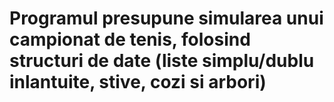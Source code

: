 # Programul presupune simularea unui campionat de tenis, folosind structuri de date (liste simplu/dublu inlantuite, stive, cozi si arbori)
